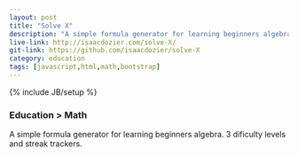 ```yaml
---
layout: post
title: "Solve X"
description: "A simple formula generator for learning beginners algebra."
live-link: http://isaacdozier.com/solve-X/
git-link: https://github.com/isaacdozier/solve-X
category: education
tags: [javascript,html,math,bootstrap]
---
```

{% include JB/setup %}

### Education > Math

A simple formula generator for learning beginners algebra.
3 dificulty levels and streak trackers.
